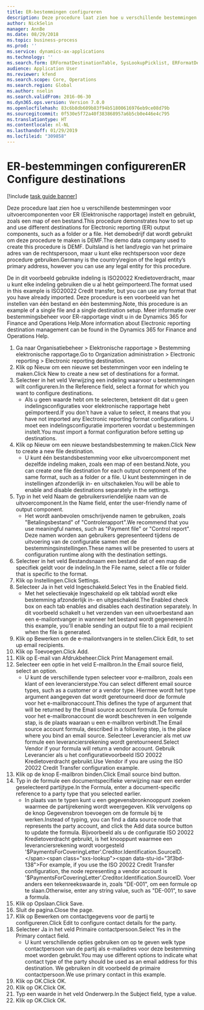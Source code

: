 ```yaml
---
title: ER-bestemmingen configureren
description: Deze procedure laat zien hoe u verschillende bestemmingen voor uitvoercomponenten voor ER (Elektronische rapportage) instelt en gebruikt, zoals een map of een bestand.
author: NickSelin
manager: AnnBe
ms.date: 08/29/2018
ms.topic: business-process
ms.prod: ''
ms.service: dynamics-ax-applications
ms.technology: ''
ms.search.form: ERFormatDestinationTable, SysLookupPicklist, ERFormatDestinationSettings, ERFormatDestinationEmailSettings, ERExpressionDesignerFormula, SRSPrintDestinationTokens
audience: Application User
ms.reviewer: kfend
ms.search.scope: Core, Operations
ms.search.region: Global
ms.author: nselin
ms.search.validFrom: 2016-06-30
ms.dyn365.ops.version: Version 7.0.0
ms.openlocfilehash: 83c6b8db609b83f94b51800616976eb9ce08d79b
ms.sourcegitcommit: 0f530e5f72a40f383868957a6b5cb0e446e4c795
ms.translationtype: HT
ms.contentlocale: nl-NL
ms.lasthandoff: 01/29/2019
ms.locfileid: "309858"
---
```

# <a name="er-configure-destinations"></a><span data-ttu-id="3f3bd-103">ER-bestemmingen configureren</span><span class="sxs-lookup"><span data-stu-id="3f3bd-103">ER Configure destinations</span></span>

[!include [task guide banner](../../includes/task-guide-banner.md)]

<span data-ttu-id="3f3bd-104">Deze procedure laat zien hoe u verschillende bestemmingen voor uitvoercomponenten voor ER (Elektronische rapportage) instelt en gebruikt, zoals een map of een bestand.</span><span class="sxs-lookup"><span data-stu-id="3f3bd-104">This procedure demonstrates how to set up and use different destinations for Electronic reporting (ER) output components, such as a folder or a file.</span></span> <span data-ttu-id="3f3bd-105">Het demobedrijf dat wordt gebruikt om deze procedure te maken is DEMF.</span><span class="sxs-lookup"><span data-stu-id="3f3bd-105">The demo data company used to create this procedure is DEMF.</span></span> <span data-ttu-id="3f3bd-106">Duitsland is het land\regio van het primaire adres van de rechtspersoon, maar u kunt elke rechtspersoon voor deze procedure gebruiken.</span><span class="sxs-lookup"><span data-stu-id="3f3bd-106">Germany is the country\region of the legal entity’s primary address, however you can use any legal entity for this procedure.</span></span> 

<span data-ttu-id="3f3bd-107">De in dit voorbeeld gebruikte indeling is ISO20022 Kredietoverdracht, maar u kunt elke indeling gebruiken die u al hebt geïmporteerd.</span><span class="sxs-lookup"><span data-stu-id="3f3bd-107">The format used in this example is ISO20022 Credit transfer, but you can use any format that you have already imported.</span></span> <span data-ttu-id="3f3bd-108">Deze procedure is een voorbeeld van het instellen van één bestand en één bestemming.</span><span class="sxs-lookup"><span data-stu-id="3f3bd-108">Note, this procedure is an example of a single file and a single destination setup.</span></span> <span data-ttu-id="3f3bd-109">Meer informatie over bestemmingsbeheer voor ER-rapportage vindt u in de Dynamics 365 for Finance and Operations Help.</span><span class="sxs-lookup"><span data-stu-id="3f3bd-109">More information about Electronic reporting destination management can be found in the Dynamics 365 for Finance and Operations Help.</span></span>

1. <span data-ttu-id="3f3bd-110">Ga naar Organisatiebeheer > Elektronische rapportage > Bestemming elektronische rapportage.</span><span class="sxs-lookup"><span data-stu-id="3f3bd-110">Go to Organization administration > Electronic reporting > Electronic reporting destination.</span></span>
2. <span data-ttu-id="3f3bd-111">Klik op Nieuw om een nieuwe set bestemmingen voor een indeling te maken.</span><span class="sxs-lookup"><span data-stu-id="3f3bd-111">Click New to create a new set of destinations for a format.</span></span>
3. <span data-ttu-id="3f3bd-112">Selecteer in het veld Verwijzing een indeling waarvoor u bestemmingen wilt configureren.</span><span class="sxs-lookup"><span data-stu-id="3f3bd-112">In the Reference field, select a format for which you want to configure destinations.</span></span>
    * <span data-ttu-id="3f3bd-113">Als u geen waarde hebt om te selecteren, betekent dit dat u geen indelingsconfiguraties voor elektronische rapportage hebt geïmporteerd.</span><span class="sxs-lookup"><span data-stu-id="3f3bd-113">If you don't have a value to select, it means that you have not imported any Electronic reporting format configurations.</span></span> <span data-ttu-id="3f3bd-114">U moet een indelingsconfiguratie importeren voordat u bestemmingen instelt.</span><span class="sxs-lookup"><span data-stu-id="3f3bd-114">You must import a format configuration before setting up destinations.</span></span>  
4. <span data-ttu-id="3f3bd-115">Klik op Nieuw om een nieuwe bestandsbestemming te maken.</span><span class="sxs-lookup"><span data-stu-id="3f3bd-115">Click New to create a new file destination.</span></span>
    * <span data-ttu-id="3f3bd-116">U kunt één bestandsbestemming voor elke uitvoercomponent met dezelfde indeling maken, zoals een map of een bestand.</span><span class="sxs-lookup"><span data-stu-id="3f3bd-116">Note, you can create one file destination for each output component of the same format, such as a folder or a file.</span></span> <span data-ttu-id="3f3bd-117">U kunt bestemmingen in de instellingen afzonderlijk in- en uitschakelen.</span><span class="sxs-lookup"><span data-stu-id="3f3bd-117">You will be able to enable and disable destinations separately in the settings.</span></span>  
5. <span data-ttu-id="3f3bd-118">Typ in het veld Naam de gebruikersvriendelijke naam van de uitvoercomponent.</span><span class="sxs-lookup"><span data-stu-id="3f3bd-118">In the Name field, enter the user-friendly name of output component.</span></span>
    * <span data-ttu-id="3f3bd-119">Het wordt aanbevolen omschrijvende namen te gebruiken, zoals "Betalingsbestand" of "Controlerapport".</span><span class="sxs-lookup"><span data-stu-id="3f3bd-119">We recommend that you use meaningful names, such as "Payment file" or "Control report".</span></span> <span data-ttu-id="3f3bd-120">Deze namen worden aan gebruikers gepresenteerd tijdens de uitvoering van de configuratie samen met de bestemmingsinstellingen.</span><span class="sxs-lookup"><span data-stu-id="3f3bd-120">These names will be presented to users at configuration runtime along with the destination settings.</span></span>  
6. <span data-ttu-id="3f3bd-121">Selecteer in het veld Bestandsnaam een bestand dat of een map die specifiek geldt voor de indeling.</span><span class="sxs-lookup"><span data-stu-id="3f3bd-121">In the File name, select a file or folder that is specific to the format.</span></span>
7. <span data-ttu-id="3f3bd-122">Klik op Instellingen.</span><span class="sxs-lookup"><span data-stu-id="3f3bd-122">Click Settings.</span></span>
8. <span data-ttu-id="3f3bd-123">Selecteer Ja in het veld Ingeschakeld.</span><span class="sxs-lookup"><span data-stu-id="3f3bd-123">Select Yes in the Enabled field.</span></span>
    * <span data-ttu-id="3f3bd-124">Met het selectievakje Ingeschakeld op elk tabblad wordt elke bestemming afzonderlijk in- en uitgeschakeld.</span><span class="sxs-lookup"><span data-stu-id="3f3bd-124">The Enabled check box on each tab enables and disables each destination separately.</span></span> <span data-ttu-id="3f3bd-125">In dit voorbeeld schakelt u het verzenden van een uitvoerbestand aan een e-mailontvanger in wanneer het bestand wordt gegenereerd.</span><span class="sxs-lookup"><span data-stu-id="3f3bd-125">In this example, you'll enable sending an output file to a mail recipient when the file is generated.</span></span>  
9. <span data-ttu-id="3f3bd-126">Klik op Bewerken om de e-mailontvangers in te stellen.</span><span class="sxs-lookup"><span data-stu-id="3f3bd-126">Click Edit, to set up email recipients.</span></span>
10. <span data-ttu-id="3f3bd-127">Klik op Toevoegen.</span><span class="sxs-lookup"><span data-stu-id="3f3bd-127">Click Add.</span></span>
11. <span data-ttu-id="3f3bd-128">Klik op E-mail van Afdrukbeheer.</span><span class="sxs-lookup"><span data-stu-id="3f3bd-128">Click Print Management email.</span></span>
12. <span data-ttu-id="3f3bd-129">Selecteer een optie in het veld E-mailbron.</span><span class="sxs-lookup"><span data-stu-id="3f3bd-129">In the Email source  field, select an option.</span></span>
    * <span data-ttu-id="3f3bd-130">U kunt de verschillende typen selecteer voor e-mailbron, zoals een klant of een leverancierstype.</span><span class="sxs-lookup"><span data-stu-id="3f3bd-130">You can select different email source types, such as a customer or a vendor type.</span></span> <span data-ttu-id="3f3bd-131">Hiermee wordt het type argument aangegeven dat wordt geretourneerd door de formule voor het e-mailbronaccount.</span><span class="sxs-lookup"><span data-stu-id="3f3bd-131">This defines the type of argument that will be returned by the Email source account formula.</span></span> <span data-ttu-id="3f3bd-132">De formule voor het e-mailbronaccount die wordt beschreven in een volgende stap, is de plaats waaraan u een e-mailbron verbindt.</span><span class="sxs-lookup"><span data-stu-id="3f3bd-132">The Email source account formula, described in a following step, is the place where you bind an email source.</span></span> <span data-ttu-id="3f3bd-133">Selecteer Leverancier als met uw formule een leveranciersrekening wordt geretourneerd.</span><span class="sxs-lookup"><span data-stu-id="3f3bd-133">Select Vendor if your formula will return a vendor account.</span></span> <span data-ttu-id="3f3bd-134">Gebruik Leverancier als u het configuratievoorbeeld ISO 20022 Kredietoverdracht gebruikt.</span><span class="sxs-lookup"><span data-stu-id="3f3bd-134">Use Vendor if you are using the ISO 20022 Credit Transfer configuration example.</span></span>  
13. <span data-ttu-id="3f3bd-135">Klik op de knop E-mailbron binden.</span><span class="sxs-lookup"><span data-stu-id="3f3bd-135">Click Email source bind button.</span></span>
14. <span data-ttu-id="3f3bd-136">Typ in de formule een documentspecifieke verwijzing naar een eerder geselecteerd partijtype.</span><span class="sxs-lookup"><span data-stu-id="3f3bd-136">In the Formula, enter a document-specific reference to a party type that you selected earlier.</span></span>
    * <span data-ttu-id="3f3bd-137">In plaats van te typen kunt u een gegevensbronknooppunt zoeken waarmee de partijrekening wordt weergegeven. Klik vervolgens op de knop Gegevensbron toevoegen om de formule bij te werken.</span><span class="sxs-lookup"><span data-stu-id="3f3bd-137">Instead of typing, you can find a data source node that represents the party account, and click the Add data source button to update the formula.</span></span> <span data-ttu-id="3f3bd-138">Bijvoorbeeld als u de configuratie ISO 20022 Kredietoverdracht gebruikt, is het knooppunt waarmee een leveranciersrekening wordt voorgesteld '$PaymentsForCoveringLetter'.Creditor.Identification.SourceID.</span><span class="sxs-lookup"><span data-stu-id="3f3bd-138">For example, if you use the ISO 20022 Credit Transfer configuration, the node representing a vendor account is '$PaymentsForCoveringLetter'.Creditor.Identification.SourceID.</span></span> <span data-ttu-id="3f3bd-139">Voer anders een tekenreekswaarde in, zoals "DE-001", om een formule op te slaan.</span><span class="sxs-lookup"><span data-stu-id="3f3bd-139">Otherwise, enter any string value, such as "DE-001", to save a formula.</span></span>  
15. <span data-ttu-id="3f3bd-140">Klik op Opslaan.</span><span class="sxs-lookup"><span data-stu-id="3f3bd-140">Click Save.</span></span>
16. <span data-ttu-id="3f3bd-141">Sluit de pagina.</span><span class="sxs-lookup"><span data-stu-id="3f3bd-141">Close the page.</span></span>
17. <span data-ttu-id="3f3bd-142">Klik op Bewerken om contactgegevens voor de partij te configureren.</span><span class="sxs-lookup"><span data-stu-id="3f3bd-142">Click Edit to configure contact details for the party.</span></span>
18. <span data-ttu-id="3f3bd-143">Selecteer Ja in het veld Primaire contactpersoon.</span><span class="sxs-lookup"><span data-stu-id="3f3bd-143">Select Yes in the Primary contact field.</span></span>
    * <span data-ttu-id="3f3bd-144">U kunt verschillende opties gebruiken om op te geven welk type contactpersoon van de partij als e-mailadres voor deze bestemming moet worden gebruikt.</span><span class="sxs-lookup"><span data-stu-id="3f3bd-144">You may use different options to indicate what contact type of the party should be used as an email address for this destination.</span></span> <span data-ttu-id="3f3bd-145">We gebruiken in dit voorbeeld de primaire contactpersoon.</span><span class="sxs-lookup"><span data-stu-id="3f3bd-145">We use primary contact in this example.</span></span>  
19. <span data-ttu-id="3f3bd-146">Klik op OK.</span><span class="sxs-lookup"><span data-stu-id="3f3bd-146">Click OK.</span></span>
20. <span data-ttu-id="3f3bd-147">Klik op OK.</span><span class="sxs-lookup"><span data-stu-id="3f3bd-147">Click OK.</span></span>
21. <span data-ttu-id="3f3bd-148">Typ een waarde in het veld Onderwerp.</span><span class="sxs-lookup"><span data-stu-id="3f3bd-148">In the Subject field, type a value.</span></span>
22. <span data-ttu-id="3f3bd-149">Klik op OK.</span><span class="sxs-lookup"><span data-stu-id="3f3bd-149">Click OK.</span></span>

